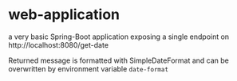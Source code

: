 # web-application

a very basic Spring-Boot application exposing a single endpoint on http://localhost:8080/get-date

Returned message is formatted with SimpleDateFormat and can be overwritten by environment variable `date-format`